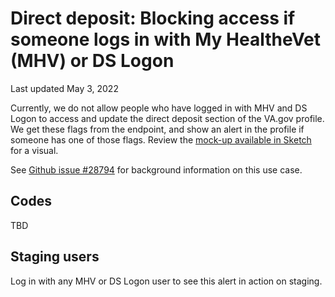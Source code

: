 # Direct deposit: Blocking access if someone logs in with My HealtheVet (MHV) or DS Logon

Last updated May 3, 2022

Currently, we do not allow people who have logged in with MHV and DS Logon to access and update the direct deposit section of the VA.gov profile. We get these flags from the endpoint, and show an alert in the profile if someone has one of those flags. Review the [mock-up available in Sketch](https://www.sketch.com/s/1a920e73-1dcb-47c4-aae8-08656756c131/a/dlQWx99) for a visual.

See [Github issue #28794](https://github.com/department-of-veterans-affairs/va.gov-team/issues/28794) for background information on this use case.

## Codes
TBD

## Staging users
Log in with any MHV or DS Logon user to see this alert in action on staging.
